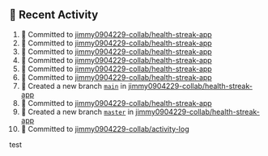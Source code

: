 ## 📌 Recent Activity
<!--START_SECTION:activity-->
1. 📝 Committed to [jimmy0904229-collab/health-streak-app](https://github.com/jimmy0904229-collab/health-streak-app/commit/182f56ca78f8b6150315559f1e3ae5928db6f960)
2. 📝 Committed to [jimmy0904229-collab/health-streak-app](https://github.com/jimmy0904229-collab/health-streak-app/commit/2e5e9e4b7211c820c2295b729ff21b8be7a734c8)
3. 📝 Committed to [jimmy0904229-collab/health-streak-app](https://github.com/jimmy0904229-collab/health-streak-app/commit/d586affecef97e172c62272d706480d2379644da)
4. 📝 Committed to [jimmy0904229-collab/health-streak-app](https://github.com/jimmy0904229-collab/health-streak-app/commit/deda2d16c59eb810d6d8f1efacb71654e65e8a06)
5. 📝 Committed to [jimmy0904229-collab/health-streak-app](https://github.com/jimmy0904229-collab/health-streak-app/commit/11f3684e7586925cacce0460acdca9dd9c35029a)
6. 📝 Committed to [jimmy0904229-collab/health-streak-app](https://github.com/jimmy0904229-collab/health-streak-app/commit/4ce07eccdecc6026ff50bfa1afa4ad3d48ca1312)
7. 🎉 Created a new branch [`main`](https://github.com/jimmy0904229-collab/health-streak-app/tree/main) in [jimmy0904229-collab/health-streak-app](https://github.com/jimmy0904229-collab/health-streak-app)
8. 📝 Committed to [jimmy0904229-collab/health-streak-app](https://github.com/jimmy0904229-collab/health-streak-app/commit/95b49c526ddf5a3a33464cc83df3ee60fec171a5)
9. 🎉 Created a new branch [`master`](https://github.com/jimmy0904229-collab/health-streak-app/tree/master) in [jimmy0904229-collab/health-streak-app](https://github.com/jimmy0904229-collab/health-streak-app)
10. 📝 Committed to [jimmy0904229-collab/activity-log](https://github.com/jimmy0904229-collab/activity-log/commit/4a202ccee4bfaee23d070f534a645a17e8ac7370)
<!--END_SECTION:activity-->
test
